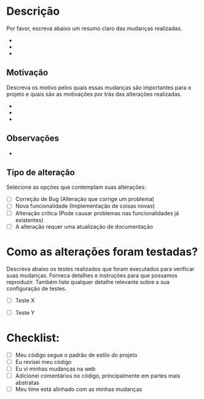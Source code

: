 # Descrição

Por favor, escreva abaixo um resumo claro das mudanças realizadas.

-
-
-


## Motivação

Descreva os motivo pelos quais essas mudanças são importantes para o projeto e quais são as motivações por trás das alterações realizadas.

-
-
-

## Observações

-


## Tipo de alteração

Selecione as opções que contemplam suas alterações:

- [ ] Correção de Bug (Alteração que corrige um problema)
- [ ] Nova funcionalidade (Implementação de coisas novas)
- [ ] Alteração crítica (Pode causar problemas nas funcionalidades já existentes)
- [ ] A alteração requer uma atualização de documentação

# Como as alterações foram testadas?

Descreva abaixo os testes realizados que foram executados para verificar suas mudanças. Forneca detalhes e instruções para que possamos reproduzir. Também liste qualquer detalhe relevante sobre a sua configuração de testes.

- [ ] Teste X
- [ ] Teste Y


# Checklist:

- [ ] Meu código segue o padrão de estilo do projeto
- [ ] Eu revisei meu código
- [ ] Eu vi minhas mudanças na web
- [ ] Adicionei comentários no código, principalmente em partes mais abstratas
- [ ] Meu time está alinhado com as minhas mudanças
